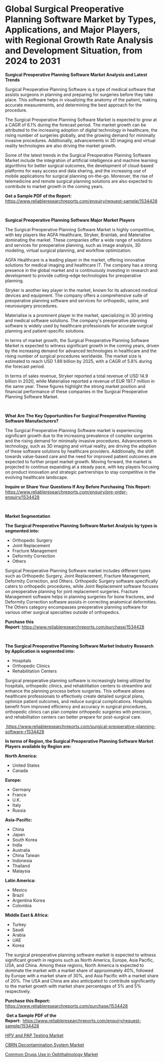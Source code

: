 <p><h1>Global Surgical Preoperative Planning Software Market by Types, Applications, and Major Players, with Regional Growth Rate Analysis and Development Situation, from 2024 to 2031</h1></p><p><strong>Surgical Preoperative Planning Software Market Analysis and Latest Trends</strong></p>
<p><p>Surgical Preoperative Planning Software is a type of medical software that assists surgeons in planning and preparing for surgeries before they take place. This software helps in visualizing the anatomy of the patient, making accurate measurements, and determining the best approach for the procedure.</p><p>The Surgical Preoperative Planning Software Market is expected to grow at a CAGR of 6.1% during the forecast period. The market growth can be attributed to the increasing adoption of digital technology in healthcare, the rising number of surgeries globally, and the growing demand for minimally invasive procedures. Additionally, advancements in 3D imaging and virtual reality technologies are also driving the market growth.</p><p>Some of the latest trends in the Surgical Preoperative Planning Software Market include the integration of artificial intelligence and machine learning algorithms for better surgical outcomes, the development of cloud-based platforms for easy access and data sharing, and the increasing use of mobile applications for surgical planning on-the-go. Moreover, the rise of telemedicine and remote surgical planning solutions are also expected to contribute to market growth in the coming years.</p></p>
<p><strong>Get a Sample PDF of the Report:&nbsp;</strong> <a href="https://www.reliableresearchreports.com/enquiry/request-sample/1534428">https://www.reliableresearchreports.com/enquiry/request-sample/1534428</a></p>
<p>&nbsp;</p>
<p><strong>Surgical Preoperative Planning Software Major Market Players</strong></p>
<p><p>The Surgical Preoperative Planning Software Market is highly competitive, with key players like AGFA Healthcare, Stryker, Brainlab, and Materialise dominating the market. These companies offer a wide range of solutions and services for preoperative planning, such as image analysis, 3D modeling, virtual surgical planning, and workflow optimization.</p><p>AGFA Healthcare is a leading player in the market, offering innovative solutions for medical imaging and healthcare IT. The company has a strong presence in the global market and is continuously investing in research and development to provide cutting-edge technologies for preoperative planning.</p><p>Stryker is another key player in the market, known for its advanced medical devices and equipment. The company offers a comprehensive suite of preoperative planning software and services for orthopedic, spine, and neurosurgery procedures.</p><p>Materialise is a prominent player in the market, specializing in 3D printing and medical software solutions. The company's preoperative planning software is widely used by healthcare professionals for accurate surgical planning and patient-specific solutions.</p><p>In terms of market growth, the Surgical Preoperative Planning Software Market is expected to witness significant growth in the coming years, driven by the increasing demand for advanced technologies in healthcare and the rising number of surgical procedures worldwide. The market size is estimated to reach USD 1.89 billion by 2025, with a CAGR of 5.8% during the forecast period.</p><p>In terms of sales revenue, Stryker reported a total revenue of USD 14.9 billion in 2020, while Materialise reported a revenue of EUR 197.7 million in the same year. These figures highlight the strong market position and financial performance of these companies in the Surgical Preoperative Planning Software Market.</p></p>
<p>&nbsp;</p>
<p><strong>What Are The Key Opportunities For Surgical Preoperative Planning Software Manufacturers?</strong></p>
<p><p>The Surgical Preoperative Planning Software market is experiencing significant growth due to the increasing prevalence of complex surgeries and the rising demand for minimally invasive procedures. Advancements in technology, such as 3D imaging and virtual reality, are driving the adoption of these software solutions by healthcare providers. Additionally, the shift towards value-based care and the need for improved patient outcomes are expected to further propel market growth. Moving forward, the market is projected to continue expanding at a steady pace, with key players focusing on product innovation and strategic partnerships to stay competitive in the evolving healthcare landscape.</p></p>
<p><strong>Inquire or Share Your Questions If Any Before Purchasing This Report:</strong> <a href="https://www.reliableresearchreports.com/enquiry/pre-order-enquiry/1534428">https://www.reliableresearchreports.com/enquiry/pre-order-enquiry/1534428</a></p>
<p>&nbsp;</p>
<p><strong>Market Segmentation</strong></p>
<p><strong>The Surgical Preoperative Planning Software Market Analysis by types is segmented into:</strong></p>
<p><ul><li>Orthopedic Surgery</li><li>Joint Replacement</li><li>Fracture Management</li><li>Deformity Correction</li><li>Others</li></ul></p>
<p><p>Surgical Preoperative Planning Software market includes different types such as Orthopedic Surgery, Joint Replacement, Fracture Management, Deformity Correction, and Others. Orthopedic Surgery software specifically caters to orthopedic procedures, while Joint Replacement software focuses on preoperative planning for joint replacement surgeries. Fracture Management software helps in planning surgeries for bone fractures, and Deformity Correction software assists in correcting anatomical deformities. The Others category encompasses preoperative planning software for various other surgical specialties outside of orthopedics.</p></p>
<p><strong>Purchase this Report:&nbsp;</strong><a href="https://www.reliableresearchreports.com/purchase/1534428">https://www.reliableresearchreports.com/purchase/1534428</a></p>
<p>&nbsp;</p>
<p><strong>The Surgical Preoperative Planning Software Market Industry Research by Application is segmented into:</strong></p>
<p><ul><li>Hospitals</li><li>Orthopedic Clinics</li><li>Rehabilitation Centers</li></ul></p>
<p><p>Surgical preoperative planning software is increasingly being utilized by hospitals, orthopedic clinics, and rehabilitation centers to streamline and enhance the planning process before surgeries. This software allows healthcare professionals to effectively create detailed surgical plans, optimize patient outcomes, and reduce surgical complications. Hospitals benefit from improved efficiency and accuracy in surgical procedures, orthopedic clinics can plan complex orthopedic surgeries with precision, and rehabilitation centers can better prepare for post-surgical care.</p></p>
<p><a href="https://www.reliableresearchreports.com/surgical-preoperative-planning-software-r1534428">&nbsp;https://www.reliableresearchreports.com/surgical-preoperative-planning-software-r1534428</a></p>
<p><strong>In terms of Region, the Surgical Preoperative Planning Software Market Players available by Region are:</strong></p>
<p>
    <p> <strong> North America: </strong>
        <ul>
            <li>United States</li>
            <li>Canada</li>
        </ul>
        </p> 
    <p> <strong> Europe: </strong>
        <ul>
            <li>Germany</li>
            <li>France</li>
            <li>U.K.</li>
            <li>Italy</li>
            <li>Russia</li>
        </ul>
        </p> 
    <p> <strong> Asia-Pacific: </strong>
        <ul>
            <li>China</li>
            <li>Japan</li>
            <li>South Korea</li>
            <li>India</li>
            <li>Australia</li>
            <li>China Taiwan</li>
            <li>Indonesia</li>
            <li>Thailand</li>
            <li>Malaysia</li>
        </ul>
        </p> 
    <p> <strong> Latin America: </strong>
        <ul>
            <li>Mexico</li>
            <li>Brazil</li>
            <li>Argentina Korea</li>
            <li>Colombia</li>
        </ul>
        </p> 
    <p> <strong> Middle East & Africa: </strong>
        <ul>
            <li>Turkey</li>
            <li>Saudi</li>
            <li>Arabia</li>
            <li>UAE</li>
            <li>Korea</li>
        </ul>
    </p>
    </p>
<p><p>The surgical preoperative planning software market is expected to witness significant growth in regions such as North America, Europe, Asia Pacific, USA, and China. Among these regions, North America is expected to dominate the market with a market share of approximately 40%, followed by Europe with a market share of 30%, and Asia Pacific with a market share of 20%. The USA and China are also anticipated to contribute significantly to the market growth with market share percentages of 5% and 5% respectively.</p></p>
<p><strong>Purchase this Report: </strong><a href="https://www.reliableresearchreports.com/purchase/1534428">https://www.reliableresearchreports.com/purchase/1534428</a></p>
<p>&nbsp;<strong>Get a Sample PDF of the Report:&nbsp;&nbsp;</strong><a href="https://www.reliableresearchreports.com/enquiry/request-sample/1534428">https://www.reliableresearchreports.com/enquiry/request-sample/1534428</a></p>
<p><strong></strong></p>
<p><p><a href="https://github.com/huqhwmcs55/Market-Research-Report-List-1/blob/main/hpv-and-pap-testing-market.md">HPV and PAP Testing Market</a></p><p><a href="https://github.com/lamhaoka57/Market-Research-Report-List-1/blob/main/cbrn-decontamination-system-market.md">CBRN Decontamination System Market</a></p><p><a href="https://github.com/dancokkoe288/Market-Research-Report-List-1/blob/main/common-drugs-use-in-ophthalmology-market.md">Common Drugs Use in Ophthalmology Market</a></p></p>